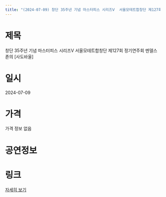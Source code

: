 ```yaml
---
title: "(2024-07-09) 창단 35주년 기념 마스터피스 시리즈Ⅴ  서울모테트합창단 제127회 정기연주회 멘델스죤의 [사도바울]"
---
```


# 제목
창단 35주년 기념 마스터피스 시리즈Ⅴ  서울모테트합창단 제127회 정기연주회 멘델스죤의 [사도바울]

# 일시
2024-07-09

# 가격
가격 정보 없음

# 공연정보


# 링크
[자세히 보기](https://www.sac.or.kr/site/main/show/show_view?SN=60768, "https://www.sac.or.kr/site/main/show/show_view?SN=60768")
